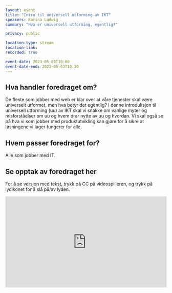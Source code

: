 ```yaml
---
layout: event
title: "Intro til universell utforming av IKT"
speakers: Karina Ludwig
summary: "Hva er universell utforming, egentlig?"

privacy: public

location-type: stream
location-link: 
recorded: true

event-date: 2023-05-03T10:00
event-date-end: 2023-05-03T10:30
---
```

## Hva handler foredraget om?
De fleste som jobber med web er klar over at våre tjenester skal være universelt utformet, men hva betyr det egentlig?  I denne introduksjon til universell utforming (uu) av IKT skal vi snakke om vanlige myter og misforståelser om uu og hvem drar nytte av uu og hvordan.  Vi skal også se på hva vi som jobber med produktutvikling kan gjøre for å sikre at løsningene vi lager fungerer for alle.

## Hvem passer foredraget for?
Alle som jobber med IT.

## Se opptak av foredraget her

For å se versjon med tekst, trykk på CC på videospilleren, og trykk på lydikonet for å slå på/av lyden. 

<div style="padding:56.25% 0 0 0;position:relative;"><iframe src="https://player.vimeo.com/video/831458299?h=1f83b52c0d&amp;badge=0&amp;autopause=0&amp;player_id=0&amp;app_id=58479" frameborder="0" allow="autoplay; fullscreen; picture-in-picture" allowfullscreen style="position:absolute;top:0;left:0;width:100%;height:100%;" title="Intro til universell utforming av IKT medKarina Ludwig"></iframe></div><script src="https://player.vimeo.com/api/player.js"></script>
